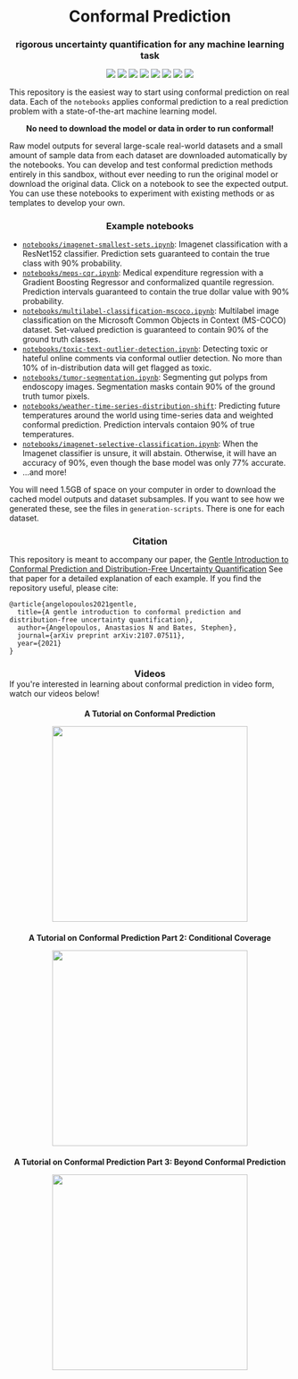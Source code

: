 <h1 align="center" style="margin-bottom:0px; border-bottom:0px; padding-bottom:0px">Conformal Prediction</h1>
<h3 align="center" style="margin-bottom:0px; border-bottom:0px; padding-bottom:0px">rigorous uncertainty quantification for any machine learning task</h3>

<p align="center">
    <a style="text-decoration:none !important;" href="https://arxiv.org/abs/2107.07511" alt="arXiv"><img src="https://img.shields.io/badge/paper-arXiv-red" /></a>
    <a style="text-decoration:none !important;" href="https://people.eecs.berkeley.edu/%7Eangelopoulos/blog/posts/gentle-intro" alt="website"><img src="https://img.shields.io/badge/website-Berkeley-yellow" /></a>
    <a style="text-decoration:none !important;" href="https://docs.conda.io/en/latest/miniconda.html" alt="package management"> <img src="https://img.shields.io/badge/conda-env-green" /></a>
    <a style="text-decoration:none !important;" href="https://opensource.org/licenses/MIT" alt="License"><img src="https://img.shields.io/badge/license-MIT-blue.svg" /></a>
    <a style="text-decoration:none !important;" href="https://www.youtube.com/watch?v=nql000Lu_iE" alt="arXiv"><img src="https://img.shields.io/youtube/views/nql000Lu_iE?style=social" /></a>
    <a style="text-decoration:none !important;" href="https://twitter.com/ml_angelopoulos?ref_src=twsrc%5Etfw" alt="package management"><img src="https://img.shields.io/twitter/follow/ml_angelopoulos?style=social" /></a>
    <a style="text-decoration:none !important;" href="https://twitter.com/stats_stephen" alt="package management"><img src="https://img.shields.io/twitter/follow/stats_stephen?style=social" /></a>
    <a style="text-decoration:none !important;" href="https://twitter.com/stats_stephen" alt="package management"><img src="https://img.shields.io/codeclimate/maintainability/aangelopoulos/conformal_classification" /></a>
</p>

<p>
This repository is the easiest way to start using conformal prediction on real data.
Each of the <code>notebooks</code> applies conformal prediction to a real prediction problem with a state-of-the-art machine learning model.
</p>

<p align="center"> <b>No need to download the model or data in order to run conformal!</b></p>
<p>
Raw model outputs for several large-scale real-world datasets and a small amount of sample data from each dataset are downloaded automatically by the notebooks. You can develop and test conformal prediction methods entirely in this sandbox, without ever needing to run the original model or download the original data. Click on a notebook to see the expected output. You can use these notebooks to experiment with existing methods or as templates to develop your own.
</p>
<h3 align="center" style="margin-bottom:0px; border-bottom:0px; padding-bottom:0px">Example notebooks</h3>
<ul>
    <li><a href="https://github.com/aangelopoulos/conformal-prediction"><code>notebooks/imagenet-smallest-sets.ipynb</code></a>: Imagenet classification with a ResNet152 classifier. Prediction sets guaranteed to contain the true class with 90% probability.</li>
    <li><a href="https://github.com/aangelopoulos/conformal-prediction/blob/main/notebooks/meps-cqr.ipynb"><code>notebooks/meps-cqr.ipynb</code></a>: Medical expenditure regression with a Gradient Boosting Regressor and conformalized quantile regression. Prediction intervals guaranteed to contain the true dollar value with 90% probability.</li>
    <li><a href="https://github.com/aangelopoulos/conformal-prediction/blob/main/notebooks/multilabel-classification-mscoco.ipynb"><code>notebooks/multilabel-classification-mscoco.ipynb</code></a>: Multilabel image classification on the Microsoft Common Objects in Context (MS-COCO) dataset. Set-valued prediction is guaranteed to contain 90% of the ground truth classes.</li>
    <li><a href="https://github.com/aangelopoulos/conformal-prediction/blob/main/notebooks/toxic-text-outlier-detection.ipynb"><code>notebooks/toxic-text-outlier-detection.ipynb</code></a>: Detecting toxic or hateful online comments via conformal outlier detection. No more than 10% of in-distribution data will get flagged as toxic.</li>
    <li><a href="https://github.com/aangelopoulos/conformal-prediction/blob/main/notebooks/tumor-segmentation.ipynb"><code>notebooks/tumor-segmentation.ipynb</code></a>: Segmenting gut polyps from endoscopy images. Segmentation masks contain 90% of the ground truth tumor pixels.</li>
    <li><a href="https://github.com/aangelopoulos/conformal-prediction/blob/main/notebooks/weather-time-series-distribution-shift.ipynb"><code>notebooks/weather-time-series-distribution-shift</code></a>: Predicting future temperatures around the world using time-series data and weighted conformal prediction. Prediction intervals contaion 90% of true temperatures.</li>
    <li><a href="https://github.com/aangelopoulos/conformal-prediction/blob/main/notebooks/imagenet-selective-classification.ipynb"><code>notebooks/imagenet-selective-classification.ipynb</code></a>: When the Imagenet classifier is unsure, it will abstain. Otherwise, it will have an accuracy of 90%, even though the base model was only 77% accurate.</li>
    <li>...and more!</li>
</ul>
<p>
    You will need 1.5GB of space on your computer in order to download the cached model outputs and dataset subsamples. If you want to see how we generated these, see the files in <code>generation-scripts</code>. There is one for each dataset.
</p>

<h3 align="center" style="margin-bottom:0px; border-bottom:0px; padding-bottom:0px">Citation</h3>
<p>
This repository is meant to accompany our paper, the <a href="https://arxiv.org/abs/2107.07511">Gentle Introduction to Conformal Prediction and Distribution-Free Uncertainty Quantification</a>
See that paper for a detailed explanation of each example.
If you find the repository useful, please cite:
</p>
<pre><code>@article{angelopoulos2021gentle,
  title={A gentle introduction to conformal prediction and distribution-free uncertainty quantification},
  author={Angelopoulos, Anastasios N and Bates, Stephen},
  journal={arXiv preprint arXiv:2107.07511},
  year={2021}
}</code></pre>
<h3 align="center" style="margin-bottom:0px; border-bottom:0px; padding-bottom:0px">Videos</h3>
If you're interested in learning about conformal prediction in video form, watch our videos below!

<h4 align="center" style="margin-bottom:0px; border-bottom:0px; padding-bottom:0px">A Tutorial on Conformal Prediction</h4>
<p align="center"><a href="https://www.youtube.com/watch?v=nql000Lu_iE"> <img width="350" src="https://img.youtube.com/vi/nql000Lu_iE/maxresdefault.jpg" /> </a></p>

<h4 align="center" style="margin-bottom:0px; border-bottom:0px; padding-bottom:0px">A Tutorial on Conformal Prediction Part 2: Conditional Coverage</h4>
<p align="center"><a href="https://www.youtube.com/watch?v=TRx4a2u-j7M&t=701s"> <img width="350" src="https://img.youtube.com/vi/TRx4a2u-j7M/maxresdefault.jpg" /> </a></p>

<h4 align="center" style="margin-bottom:0px; border-bottom:0px; padding-bottom:0px">A Tutorial on Conformal Prediction Part 3: Beyond Conformal Prediction</h4>
<p align="center"><a href="https://www.youtube.com/watch?v=37HKrmA5gJE&t=305s"> <img width="350" src="https://img.youtube.com/vi/37HKrmA5gJE/maxresdefault.jpg" /> </a></p>
